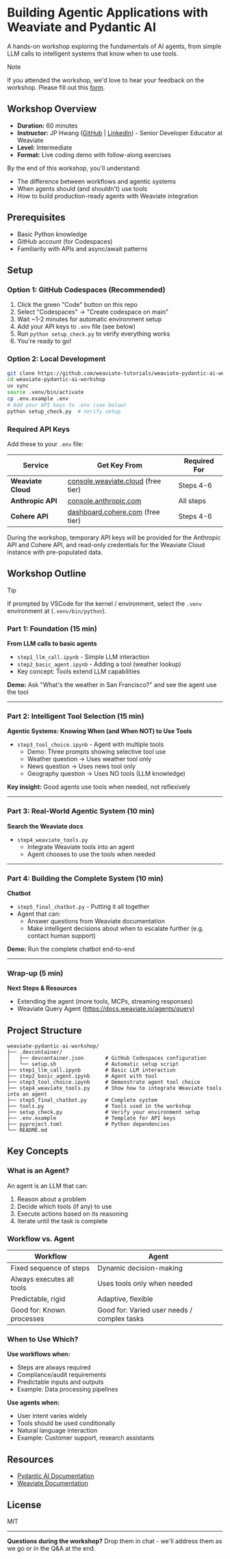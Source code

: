 # Building Agentic Applications with Weaviate and Pydantic AI

A hands-on workshop exploring the fundamentals of AI agents, from simple LLM calls to intelligent systems that know when to use tools.

> [!NOTE]
> If you attended the workshop, we'd love to hear your feedback on the workshop. Please fill out this [form](https://tally.so/r/nPVvre).

## Workshop Overview

- **Duration:** 60 minutes
- **Instructor:** JP Hwang ([GitHub](https://github.com/databyjp) | [LinkedIn](https://www.linkedin.com/in/jphwang/)) - Senior Developer Educator at Weaviate
- **Level:** Intermediate
- **Format:** Live coding demo with follow-along exercises

By the end of this workshop, you'll understand:
- The difference between workflows and agentic systems
- When agents should (and shouldn't) use tools
- How to build production-ready agents with Weaviate integration

## Prerequisites

- Basic Python knowledge
- GitHub account (for Codespaces)
- Familiarity with APIs and async/await patterns

## Setup

### Option 1: GitHub Codespaces (Recommended)
1. Click the green "Code" button on this repo
2. Select "Codespaces" → "Create codespace on main"
3. Wait ~1-2 minutes for automatic environment setup
4. Add your API keys to `.env` file (see below)
5. Run `python setup_check.py` to verify everything works
6. You're ready to go!

### Option 2: Local Development
```bash
git clone https://github.com/weaviate-tutorials/weaviate-pydantic-ai-workshop.git
cd weaviate-pydantic-ai-workshop
uv sync
source .venv/bin/activate
cp .env.example .env
# Add your API keys to .env (see below)
python setup_check.py  # Verify setup
```

### Required API Keys

Add these to your `.env` file:

| Service | Get Key From | Required For |
|---------|-------------|--------------|
| **Weaviate Cloud** | [console.weaviate.cloud](https://console.weaviate.cloud/) (free tier) | Steps 4-6 |
| **Anthropic API** | [console.anthropic.com](https://console.anthropic.com/) | All steps |
| **Cohere API** | [dashboard.cohere.com](https://dashboard.cohere.com/) (free tier) | Steps 4-6 |

During the workshop, temporary API keys will be provided for the Anthropic API and Cohere API, and read-only credentials for the Weaviate Cloud instance with pre-populated data.

## Workshop Outline

> [!TIP]
> If prompted by VSCode for the kernel / environment, select the `.venv` environment at (`.venv/bin/python`).

### Part 1: Foundation (15 min)
**From LLM calls to basic agents**

- `step1_llm_call.ipynb` - Simple LLM interaction
- `step2_basic_agent.ipynb` - Adding a tool (weather lookup)
- Key concept: Tools extend LLM capabilities

**Demo:** Ask "What's the weather in San Francisco?" and see the agent use the tool

---

### Part 2: Intelligent Tool Selection (15 min)
**Agentic Systems: Knowing When (and When NOT) to Use Tools**

- `step3_tool_choice.ipynb` - Agent with multiple tools
    - Demo: Three prompts showing selective tool use
    - Weather question → Uses weather tool only
    - News question → Uses news tool only
    - Geography question → Uses NO tools (LLM knowledge)

**Key insight:** Good agents use tools when needed, not
reflexively

---

### Part 3: Real-World Agentic System (10 min)
**Search the Weaviate docs**

- `step4_weaviate_tools.py`
    - Integrate Weaviate tools into an agent
    - Agent chooses to use the tools when needed

---

### Part 4: Building the Complete System (10 min)
**Chatbot**

- `step5_final_chatbot.py` - Putting it all together
- Agent that can:
  - Answer questions from Weaviate documentation
  - Make intelligent decisions about when to escalate further (e.g. contact human support)

**Demo:** Run the complete chatbot end-to-end

---

### Wrap-up (5 min)
**Next Steps & Resources**

- Extending the agent (more tools, MCPs, streaming responses)
- Weaviate Query Agent (https://docs.weaviate.io/agents/query)

## Project Structure

```
weaviate-pydantic-ai-workshop/
├── .devcontainer/
│   ├── devcontainer.json       # GitHub Codespaces configuration
│   └── setup.sh                # Automatic setup script
├── step1_llm_call.ipynb        # Basic LLM interaction
├── step2_basic_agent.ipynb     # Agent with tool
├── step3_tool_choice.ipynb     # Demonstrate agent tool choice
├── step4_weaviate_tools.py     # Show how to integrate Weaviate tools into an agent
├── step5_final_chatbot.py      # Complete system
├── tools.py                    # Tools used in the workshop
├── setup_check.py              # Verify your environment setup
├── .env.example                # Template for API keys
├── pyproject.toml              # Python dependencies
└── README.md
```

## Key Concepts

### What is an Agent?
An agent is an LLM that can:
1. Reason about a problem
2. Decide which tools (if any) to use
3. Execute actions based on its reasoning
4. Iterate until the task is complete

### Workflow vs. Agent

| Workflow | Agent |
|----------|-------|
| Fixed sequence of steps | Dynamic decision-making |
| Always executes all tools | Uses tools only when needed |
| Predictable, rigid | Adaptive, flexible |
| Good for: Known processes | Good for: Varied user needs / complex tasks |

### When to Use Which?

**Use workflows when:**
- Steps are always required
- Compliance/audit requirements
- Predictable inputs and outputs
- Example: Data processing pipelines

**Use agents when:**
- User intent varies widely
- Tools should be used conditionally
- Natural language interaction
- Example: Customer support, research assistants

## Resources

- [Pydantic AI Documentation](https://ai.pydantic.dev/)
- [Weaviate Documentation](https://weaviate.io/developers/weaviate)

## License

MIT

---

**Questions during the workshop?** Drop them in chat - we'll address them as we go or in the Q&A at the end.
```
